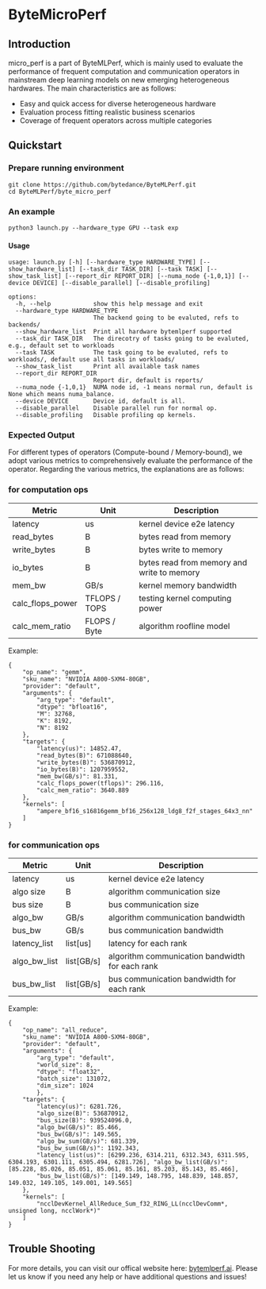 # ByteMicroPerf

## Introduction
micro_perf is a part of ByteMLPerf, which is mainly used to evaluate the performance of frequent computation and communication operators in mainstream deep learning models on new emerging heterogeneous hardwares. The main characteristics are as follows:

- Easy and quick access for diverse heterogeneous hardware
- Evaluation process fitting realistic business scenarios
- Coverage of frequent operators across multiple categories

## Quickstart

### Prepare running environment
```
git clone https://github.com/bytedance/ByteMLPerf.git
cd ByteMLPerf/byte_micro_perf
```

### An example
```
python3 launch.py --hardware_type GPU --task exp 
```
#### Usage
```
usage: launch.py [-h] [--hardware_type HARDWARE_TYPE] [--show_hardware_list] [--task_dir TASK_DIR] [--task TASK] [--show_task_list] [--report_dir REPORT_DIR] [--numa_node {-1,0,1}] [--device DEVICE] [--disable_parallel] [--disable_profiling]

options:
  -h, --help            show this help message and exit
  --hardware_type HARDWARE_TYPE
                        The backend going to be evaluted, refs to backends/
  --show_hardware_list  Print all hardware bytemlperf supported
  --task_dir TASK_DIR   The direcotry of tasks going to be evaluted, e.g., default set to workloads
  --task TASK           The task going to be evaluted, refs to workloads/, default use all tasks in workloads/
  --show_task_list      Print all available task names
  --report_dir REPORT_DIR
                        Report dir, default is reports/
  --numa_node {-1,0,1}  NUMA node id, -1 means normal run, default is None which means numa_balance.
  --device DEVICE       Device id, default is all.
  --disable_parallel    Disable parallel run for normal op.
  --disable_profiling   Disable profiling op kernels.
```

### Expected Output
For different types of operators (Compute-bound / Memory-bound), we adopt various metrics to comprehensively evaluate the performance of the operator. Regarding the various metrics, the explanations are as follows:

### for computation ops
| Metric            | Unit          | Description |
| --------          | -------       | ------- |
| latency           | us            | kernel device e2e latency    |
| read_bytes        | B             | bytes read from memory |
| write_bytes       | B             | bytes write to memory |
| io_bytes          | B             | bytes read from memory and write to memory |
| mem_bw            | GB/s          | kernel memory bandwidth |
| calc_flops_power  | TFLOPS / TOPS | testing kernel computing power |
| calc_mem_ratio    | FLOPS / Byte  | algorithm roofline model |

Example:
```
{
    "op_name": "gemm", 
    "sku_name": "NVIDIA A800-SXM4-80GB", 
    "provider": "default", 
    "arguments": {
        "arg_type": "default", 
        "dtype": "bfloat16", 
        "M": 32768, 
        "K": 8192, 
        "N": 8192
    }, 
    "targets": {
        "latency(us)": 14852.47, 
        "read_bytes(B)": 671088640, 
        "write_bytes(B)": 536870912, 
        "io_bytes(B)": 1207959552, 
        "mem_bw(GB/s)": 81.331, 
        "calc_flops_power(tflops)": 296.116, 
        "calc_mem_ratio": 3640.889
    }, 
    "kernels": [
        "ampere_bf16_s16816gemm_bf16_256x128_ldg8_f2f_stages_64x3_nn"
    ]
}
```


### for communication ops
| Metric            | Unit          | Description |
| --------          | -------       | ------- |
| latency           | us            | kernel device e2e latency    |
| algo size         | B             | algorithm communication size |
| bus size          | B             | bus communication size |
| algo_bw           | GB/s          | algorithm communication bandwidth |
| bus_bw            | GB/s          | bus communication bandwidth |
| latency_list      | list[us]      | latency for each rank |
| algo_bw_list      | list[GB/s]    | algorithm communication bandwidth for each rank |
| bus_bw_list       | list[GB/s]    | bus communication bandwidth for each rank |

Example:
```
{
    "op_name": "all_reduce", 
    "sku_name": "NVIDIA A800-SXM4-80GB", 
    "provider": "default", 
    "arguments": {
        "arg_type": "default", 
        "world_size": 8, 
        "dtype": "float32", 
        "batch_size": 131072, 
        "dim_size": 1024
        }, 
    "targets": {
        "latency(us)": 6281.726, 
        "algo_size(B)": 536870912, 
        "bus_size(B)": 939524096.0, 
        "algo_bw(GB/s)": 85.466, 
        "bus_bw(GB/s)": 149.565, 
        "algo_bw_sum(GB/s)": 681.339, 
        "bus_bw_sum(GB/s)": 1192.343, 
        "latency_list(us)": [6299.236, 6314.211, 6312.343, 6311.595, 6304.193, 6301.111, 6305.494, 6281.726], "algo_bw_list(GB/s)": [85.228, 85.026, 85.051, 85.061, 85.161, 85.203, 85.143, 85.466], 
        "bus_bw_list(GB/s)": [149.149, 148.795, 148.839, 148.857, 149.032, 149.105, 149.001, 149.565]
    }, 
    "kernels": [
        "ncclDevKernel_AllReduce_Sum_f32_RING_LL(ncclDevComm*, unsigned long, ncclWork*)"
    ]
}
```

## Trouble Shooting
For more details, you can visit our offical website here: [bytemlperf.ai](https://bytemlperf.ai/). Please let us know if you need any help or have additional questions and issues!
